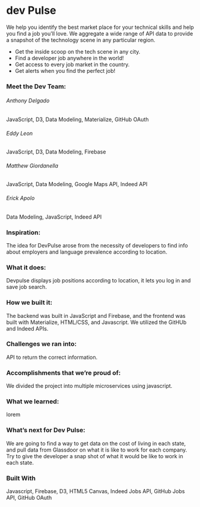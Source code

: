 # dev Pulse

We help you identify the best market place for your technical skills and help you find a job you'll love. We aggregate a wide range of API data to provide a snapshot of the technology scene in any particular region.


* Get the inside scoop on the tech scene in any city.
* Find a developer job anywhere in the world!
* Get access to every job market in the country.
* Get alerts when you find the perfect job! 


### Meet the Dev Team:

###### Anthony Delgado
JavaScript,  D3, Data Modeling, Materialize, GitHub OAuth 

###### Eddy Leon

JavaScript, D3, Data Modeling, Firebase


###### Matthew Giordanella

JavaScript, Data Modeling, Google Maps API, Indeed API


###### Erick Apolo
Data Modeling, JavaScript, Indeed API

### Inspiration:

The idea for DevPulse arose from the necessity of developers to find info about employers and language prevalence according to location.

### What it does:
Devpulse displays job positions according to location,  it lets you log in and save job search.


### How we built it:
The backend was built in JavaScript and Firebase, and the frontend was built with Materialize, HTML/CSS, and Javascript. We utilized the GitHUb and Indeed APIs.

### Challenges we ran into:
API to return the correct information.

### Accomplishments that we’re proud of:
We divided the project into multiple microservices using javascript.

### What we learned:
lorem

### What’s next for Dev Pulse:
We are going to find a way to get data on the cost of living in each state, and pull data from Glassdoor on what it is like to work for each company. Try to give the developer a snap shot of what it would be like to work in each state.


### Built With

Javascript, Firebase, D3, HTML5 Canvas, Indeed Jobs API, GitHub Jobs API,  GitHub OAuth